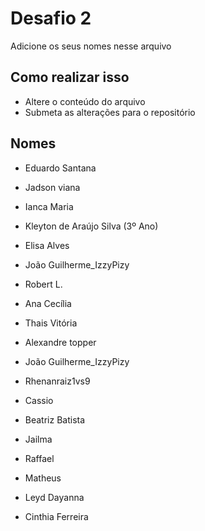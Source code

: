 # Desafio 2

Adicione os seus nomes nesse arquivo


## Como realizar isso

- Altere o conteúdo do arquivo
- Submeta as alterações para o repositório

## Nomes

- Eduardo Santana
- Jadson viana
- Ianca Maria
- Kleyton de Araújo Silva (3º Ano)
- Elisa Alves
- João Guilherme_IzzyPizy
- Robert L.
- Ana Cecília
- Thais Vitória

- Alexandre topper
- João Guilherme_IzzyPizy
- Rhenanraiz1vs9
- Cassio
- Beatriz Batista
- Jailma 
- Raffael
- Matheus
- Leyd Dayanna
- Cinthia Ferreira
